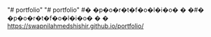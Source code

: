"# portfolio" 
"# portfolio" 
#� �p�o�r�t�f�o�l�i�o�
�
�#� �p�o�r�t�f�o�l�i�o�
�
�
https://swapnilahmedshishir.github.io/portfolio/
